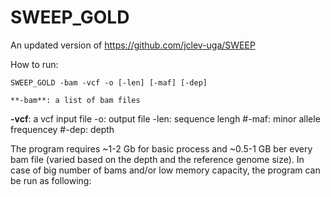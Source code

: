 # SWEEP_GOLD
An updated version of https://github.com/jclev-uga/SWEEP

How to run:

    SWEEP_GOLD -bam -vcf -o [-len] [-maf] [-dep]
    
    **-bam**: a list of bam files

**-vcf**: a vcf input file
-o: output file
-len: sequence lengh
#-maf: minor allele frequencey
#-dep: depth

The program requires ~1-2 Gb for basic process and ~0.5-1  GB ber every bam file (varied based on the depth and the reference genome size).
In case of big number of bams and/or low memory capacity, the program can be run as following:
